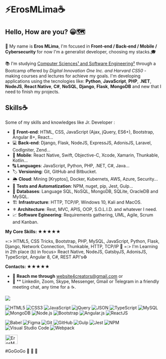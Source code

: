 <!-- Cover 
<p align="center">
	<img 
		alt=" " 
		loading="lazy" 
		src="./assets/Cover_GitHub.gif" 
		style="border-radius: 15px; box-shadow: 5px 5px 5px 5px rgba(0,0,0,.5);" 
		title="Eros MLima" 
	>
</p>-->

<h1>⚡️ErosMLima☕️</h1> 

## Hello, How are you? 😀🗺️

👨 My name is **Eros MLima**, I'm focused in **Front-end / Back-end / Mobile / Cybersecurity** for now I'm a generalist developer, choosing my stacks.🎓

📚 I'm studying [Computer Sciences¹ and Software Engineering²](https://www.igti.com.br/custom/desenvolvedor-front-end/) through a Bootcamp offered by *Digital Innovation One Inc. and Harvard CS50* - making courses and lectures for achieve my goals. I'm developing applications using the tecnologies like: 
**Python**, **JavaScript**, **PHP**, **.NET**, **NodeJS**, **React Native**, **C#**, **NoSQL**, **Django**, **Flask**, **MongoDB** and new that I need to finish my projects.

## Skills☕️ 

<!-- Skills -->
Some of my skills and knowledges like Jr. Developer :
- 👔 **Front-end**: HTML, CSS, JavaScript (Ajax, jQuery, ES6+), Bootstrap, Angular 8+, React...
- 💻 **Back-end**: Django, Flask, NodeJS, ExpressJS, AdonisJS, Laravel, CodIgniter, Zend...
- 📲 **Mobile**: React Native, Swift, Objective-C, Xcode, Xamarin, Thunkable, Kotlin...
- 🔠 **Languages**: JavaScript, Python, PHP, .NET, C#, Java...
- 🏷️ **Versioning**: Git, GitHub and Bitbucket.
- 🌦️ **Cloud**:  Mining [Kryptos], Docker, Kubernets, AWS, Azure, Security...
- 🧪 **Tests and Automatization**: NPM, nuget, pip, Jest, Gulp...
- 🔰 **Databases**: Language SQL, NoSQL, MongoDB, SQLite, OracleDB and MySQL.
- 🏗️ **Infrastructure**: HTTP, TCP/IP, Windows 10, Kali and MacOS.
- ⚜️ **Architecture**: Rest, MVC, APIS, OOP, S.O.L.I.D. and whatever I need.
- 📈 **Software Egineering**: Requirements gathering, UML, Agile, Scrum and Kanban.


<!-- Core Skills -->

**My Core Skills: ★★★★★**

=:> HTML5, CSS Tricks, Bootstrap, PHP, MySQL, JavaScript, Python, Flask, Django, Network Connection, Thunkable, HTTP, TCP/IP 🐍
=:> I'm Learning in 2th place (b) in focus> React Native, NodeJS, GatsbyJS, AdonisJS, TypeScript, Angular 8, C#, REST API's♻️


<!-- Contacts -->

**Contacts: ★★★★★**

- 💬 **Reach me through** website4creators@gmail.com or
- 📲 ** Linkedin, Zoom, Skype, Messenger, Gmail or Telegram in a friendly meeting chat, any time for a ☕️.
<!-- Charts -->
<img src="https://github-readme-stats.vercel.app/api/top-langs/?username=ErosMLima&layout=compact&theme=jolly"
style="max-width:120%" align="center">


<!-- Languages, libs and frameworks -->
<p align="left">
	<img alt="HTML5" src="https://img.shields.io/badge/-HTML-fff?style=plastic&logo=HTML5" title="HTML5" />
	<img alt="CSS3" src="https://img.shields.io/badge/-CSS-fff?style=plastic&logo=CSS3&logoColor=1572B6" title="CSS3" />
	<img alt="JavaScript" src="https://img.shields.io/badge/-JavaScript-fff?fff&style=plastic&logo=javascript&logoColor=f7ab00" title="JavaScript" />
	<img alt="jQuery" src="https://img.shields.io/badge/-jQuery-fff?style=plastic&logo=jquery&logoColor=4878a0" title="jQuery" />
	<img alt="JSON" src="https://img.shields.io/badge/-JSON-fff?style=plastic&logo=json&logoColor=1a1a1a" title="JSON" />
	<img alt="TypeScript" src="https://img.shields.io/badge/-TypeScript-fff?style=plastic&logo=typescript" title="TypeScript" />
	<img alt="MySQL" src="https://img.shields.io/badge/-MySQL-fff?style=plastic&logoColor=00758f&logo=mysql" title="MySQL" />
	<img alt="MongoDB" src="https://img.shields.io/badge/-MongoDB-fff?style=plastic&logoColor=009547&logo=mongodb" title="MongoDB" />
	<img alt="Node.js" src="https://img.shields.io/badge/-Node.js-fff?style=plastic&logoColor=fff&logo=node.js&logoColor=5B9856" title="Node.js" />
	<img alt="Bootstrap" src="https://img.shields.io/badge/-Bootstrap-fff?style=plastic&logo=bootstrap&logoColor=563D7C" title="Bootstrap" />
	<img alt="Angular.js" src="https://img.shields.io/badge/-Angular-fff?style=plastic&logo=angular&logoColor=af2d2f" title="Angular.js" />
	<img alt="ReactJS" src="https://img.shields.io/badge/-React-fff?style=plastic&logo=react&logoColor=18BCEE" title="ReactJS" />
</p>

<!-- Tools Front-end -->
<p align="left">
	<img alt="Babel" src="https://img.shields.io/badge/-Babel-fff?style=plastic&logo=babel" title="Babel" />
	<img alt="Figma" src="https://img.shields.io/badge/-Figma-fff?fff&style=plastic&logo=figma" title="Figma" />
	<img alt="Git" src="https://img.shields.io/badge/-Git-fff?style=plastic&logo=git" title="Git" />
	<img alt="GitHub" src="https://img.shields.io/badge/-GitHub-fff?style=plastic&logo=github&logoColor=333333" title="GitHub" />
	<img alt="Gulp" src="https://img.shields.io/badge/-Gulp-fff?style=plastic&logo=gulp" title="Gulp" />
	<img alt="Jest" src="https://img.shields.io/badge/-Jest-fff?style=plastic&logo=jest&logoColor=944058" title="Jest" />
	<img alt="NPM" src="https://img.shields.io/badge/-NPM-fff?style=plastic&logo=npm" title="NPM" />
	<img alt="Visual Studio Code" src="https://img.shields.io/badge/-Visual%20Studio%20Code-fff?style=plastic&logo=visual-studio-code&logoColor=007ACC" title="Visual Studio Code" />
	<img alt="Webpack" src="https://img.shields.io/badge/-Webpack-fff?style=plastic&logo=webpack&logoColor=1b74ba" title="Webpack" />
</p>


<!--Contacts -->
<a href="https://www.linkedin.com/in/%E2%9A%A1%EF%B8%8Feros-m-lima%E2%98%95%EF%B8%8F-57a405198/?locale=pt_BR/" target="_blank">

<img align="center" alt="ErosMLima-linkedin" height="30" width="40" src="https://cdn.jsdelivr.net/npm/simple-icons@3.0.1/icons/github.svg" style="max-width=100%;">

<!-- in your header -->
<link rel="stylesheet" href="https://cdn.jsdelivr.net/gh/devicons/devicon@v2.9.0/devicon.min.css">

<!-- in your body -->
<i class="devicon-linkedin-plain colored"></i>

</a>


<a href="https://github.com/ErosMLima" target="_blank">

<link rel="stylesheet" href="https://cdn.jsdelivr.net/gh/devicons/devicon@v2.9.0/devicon.min.css">

<!-- in your body -->
<i class="devicon-github-original colored"></i>
</a>



#GoGoGo 🚀 🚀 🚀

